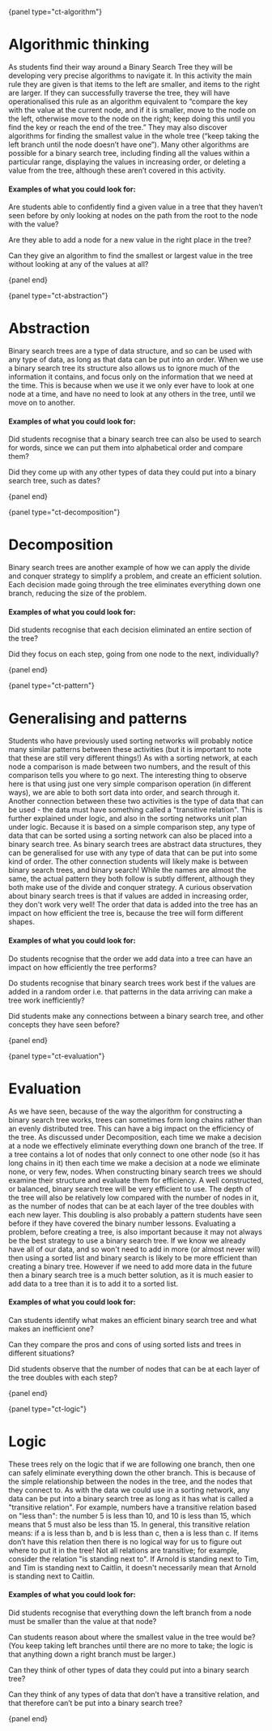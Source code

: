 {panel type="ct-algorithm"}

# Algorithmic thinking

As students find their way around a Binary Search Tree they will be developing very precise algorithms to navigate it.
In this activity the main rule they are given is that items to the left are smaller, and items to the right are larger.
If they can successfully traverse the tree, they will have operationalised this rule as an algorithm equivalent to “compare the key with the value at the current node, and if it is smaller, move to the node on the left, otherwise move to the node on the right; keep doing this until you find the key or reach the end of the tree.”
They may also discover algorithms for finding the smallest value in the whole tree (“keep taking the left branch until the node doesn’t have one”).
Many other algorithms are possible for a binary search tree, including finding all the values within a particular range, displaying the values in increasing order, or deleting a value from the tree, although these aren’t covered in this activity.

#### Examples of what you could look for:

Are students able to confidently find a given value in a tree that they haven’t seen before by only looking at nodes on the path from the root to the node with the value?

Are they able to add a node for a new value in the right place in the tree?

Can they give an algorithm to find the smallest or largest value in the tree without looking at any of the values at all?

{panel end}

{panel type="ct-abstraction"}

# Abstraction

Binary search trees are a type of data structure, and so can be used with any type of data, as long as that data can be put into an order.
When we use a binary search tree its structure also allows us to ignore much of the information it contains, and focus only on the information that we need at the time.
This is because when we use it we only ever have to look at one node at a time, and have no need to look at any others in the tree, until we move on to another. 

#### Examples of what you could look for:

Did students recognise that a binary search tree can also be used to search for words, since we can put them into alphabetical order and compare them?

Did they come up with any other types of data they could put into a binary search tree, such as dates?

{panel end}

{panel type="ct-decomposition"}

# Decomposition

Binary search trees are another example of how we can apply the divide and conquer strategy to simplify a problem, and create an efficient solution.
Each decision made going through the tree eliminates everything down one branch, reducing the size of the problem.

#### Examples of what you could look for:

Did students recognise that each decision eliminated an entire section of the tree?

Did they focus on each step, going from one node to the next, individually?

{panel end}

{panel type="ct-pattern"}

# Generalising and patterns

Students who have previously used sorting networks will probably notice many similar patterns between these activities (but it is important to note that these are still very different things!)
As with a sorting network, at each node a comparison is made between two numbers, and the result of this comparison tells you where to go next.
The interesting thing to observe here is that using just one very simple comparison operation (in different ways), we are able to both sort data into order, and search through it.
Another connection between these two activities is the type of data that can be used - the data must have something called a "transitive relation".
This is further explained under logic, and also in the sorting networks unit plan under logic. 
Because it is based on a simple comparison step, any type of data that can be sorted using a sorting network can also be placed into a binary search tree.
As binary search trees are abstract data structures, they can be generalised for use with any type of data that can be put into some kind of order.
The other connection students will likely make is between binary search trees, and binary search! While the names are almost the same, the actual pattern they both follow is subtly different, although they both make use of the divide and conquer strategy.
A curious observation about binary search trees is that if values are added in increasing order, they don't work very well! The order that data is added into the tree has an impact on how efficient the tree is, because the tree will form different shapes.

#### Examples of what you could look for:

Do students recognise that the order we add data into a tree can have an impact on how efficiently the tree performs?

Do students recognise that binary search trees work best if the values are added in a random order i.e. that patterns in the data arriving can make a tree work inefficiently?

Did students make any connections between a binary search tree, and other concepts they have seen before?

{panel end}

{panel type="ct-evaluation"}

# Evaluation

As we have seen, because of the way the algorithm for constructing a binary search tree works, trees can sometimes form long chains rather than an evenly distributed tree.
This can have a big impact on the efficiency of the tree.
As discussed under Decomposition, each time we make a decision at a node we effectively eliminate everything down one branch of the tree.
If a tree contains a lot of nodes that only connect to one other node (so it has long chains in it) then each time we make a decision at a node we eliminate none, or very few, nodes.
When constructing binary search trees we should examine their structure and evaluate them for efficiency.
A well constructed, or balanced, binary search tree will be very efficient to use.
The depth of the tree will also be relatively low compared with the number of nodes in it, as the number of nodes that can be at each layer of the tree doubles with each new layer.
This doubling is also probably a pattern students have seen before if they have covered the binary number lessons.
Evaluating a problem, before creating a tree, is also important because it may not always be the best strategy to use a binary search tree.
If we know we already have all of our data, and so won't need to add in more (or almost never will) then using a sorted list and binary search is likely to be more efficient than creating a binary tree.
However if we need to add more data in the future then a binary search tree is a much better solution, as it is much easier to add data to a tree than it is to add it to a sorted list.

#### Examples of what you could look for:

Can students identify what makes an efficient binary search tree and what makes an inefficient one? 

Can they compare the pros and cons of using sorted lists and trees in different situations?

Did students observe that the number of nodes that can be at each layer of the tree doubles with each step?

{panel end}

{panel type="ct-logic"}

# Logic

These trees rely on the logic that if we are following one branch, then one can safely eliminate everything down the other branch.
This is because of the simple relationship between the nodes in the tree, and the nodes that they connect to.
As with the data we could use in a sorting network, any data can be put into a binary search tree as long as it has what is called a "transitive relation".
For example, numbers have a transitive relation based on "less than": the number 5 is less than 10, and 10 is less than 15, which means that 5 must also be less than 15.
In general, this transitive relation means: if a is less than b, and b is less than c, then a is less than c. 
If items don’t have this relation then there is no logical way for us to figure out where to put it in the tree!
Not all relations are transitive; for example, consider the relation "is standing next to".
If Arnold is standing next to Tim, and Tim is standing next to Caitlin, it doesn't necessarily mean that Arnold is standing next to Caitlin.

#### Examples of what you could look for:

Did students recognise that everything down the left branch from a node must be smaller than the value at that node?

Can students reason about where the smallest value in the tree would be? (You keep taking left branches until there are no more to take; the logic is that anything down a right branch must be larger.)

Can they think of other types of data they could put into a binary search tree?

Can they think of any types of data that don’t have a transitive relation, and that therefore can’t be put into a binary search tree?

{panel end}
